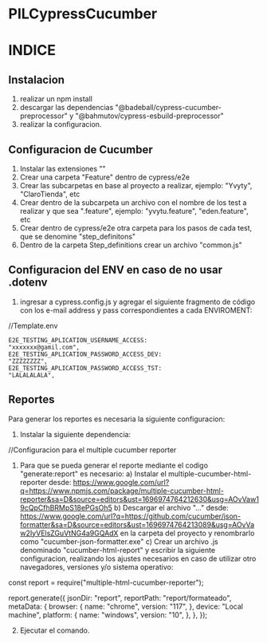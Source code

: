 # PILCypressCucumber

# INDICE

## Instalacion

1. realizar un npm install
2. descargar las dependencias "@badeball/cypress-cucumber-preprocessor" y "@bahmutov/cypress-esbuild-preprocessor"
3. realizar la configuracion.

## Configuracion de Cucumber

1. Instalar las extensiones ""
2. Crear una carpeta "Feature" dentro de cypress/e2e
3. Crear las subcarpetas en base al proyecto a realizar, ejemplo: "Yvyty", "ClaroTienda", etc
4. Crear dentro de la subcarpeta un archivo con el nombre de los test a realizar y que sea ".feature", ejemplo: "yvytu.feature", "eden.feature", etc
5. Crear dentro de cypress/e2e otra carpeta para los pasos de cada test, que se denomine "step_definitons"
6. Dentro de la carpeta Step_definitions crear un archivo "common.js"

## Configuracion del ENV en caso de no usar .dotenv

1. ingresar a cypress.config.js y agregar el siguiente fragmento de código con los e-mail address y pass correspondientes a cada ENVIROMENT:

//Template.env

    E2E_TESTING_APLICATION_USERNAME_ACCESS:
    "xxxxxxx@gamil.com",
    E2E_TESTING_APLICATION_PASSWORD_ACCESS_DEV:
    "ZZZZZZZZ",
    E2E_TESTING_APLICATION_PASSWORD_ACCESS_TST:
    "LALALALALA",

## Reportes

Para generar los reportes es necesaria la siguiente configuracion:

1. Instalar la siguiente dependencia:

//Configuracion para el multiple cucumber reporter

1. Para que se pueda generar el reporte mediante el codigo "generate:report" es necesario:
   a) Instalar el multiple-cucumber-html-reporter desde: https://www.google.com/url?q=https://www.npmjs.com/package/multiple-cucumber-html-reporter&sa=D&source=editors&ust=1696974764212630&usg=AOvVaw19cQpCfhBRMpS18ePGsOh5
   b) Descargar el archivo "..." desde: https://www.google.com/url?q=https://github.com/cucumber/json-formatter&sa=D&source=editors&ust=1696974764213089&usg=AOvVaw2IyVElsZGuVtNG4a9GQAdX en la carpeta del proyecto y renombrarlo como "cucumber-json-formatter.exe"
   c) Crear un archivo .js denominado "cucumber-html-report" y escribir la siguiente configuracion, realizando los ajustes necesarios en caso de utilizar otro navegadores, versiones y/o sistema operativo:

const report = require("multiple-html-cucumber-reporter");

report.generate({
jsonDir: "report",
reportPath: "report/formateado",
metaData: {
browser: {
name: "chrome",
version: "117",
},
device: "Local machine",
platform: {
name: "windows",
version: "10",
},
},
});

2. Ejecutar el comando.
